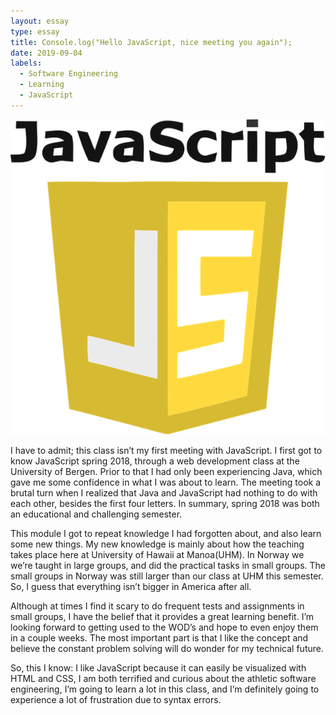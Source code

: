 ```yaml
---
layout: essay
type: essay
title: Console.log("Hello JavaScript, nice meeting you again");
date: 2019-09-04
labels:
  - Software Engineering
  - Learning
  - JavaScript
---
```


<img class="ui tiny left floated image" src="../images/js.png">

I have to admit; this class isn’t my first meeting with JavaScript. I first got to know JavaScript spring 2018, through a web development class at the University of Bergen. Prior to that I had only been experiencing Java, which gave me some confidence in what I was about to learn. The meeting took a brutal turn when I realized that Java and JavaScript had nothing to do with each other, besides the first four letters. In summary, spring 2018 was both an educational and challenging semester. 

This module I got to repeat knowledge I had forgotten about, and also learn some new things. My new knowledge is mainly about how the teaching takes place here at University of Hawaii at Manoa(UHM). In Norway we we’re taught in large groups, and did the practical tasks in small groups. The small groups in Norway was still larger than our class at UHM this semester. So, I guess that everything isn’t bigger in America after all.

Although at times I find it scary to do frequent tests and assignments in small groups, I have the belief that it provides a great learning benefit. I’m looking forward to getting used to the WOD’s and hope to even enjoy them in a couple weeks. The most important part is that I like the concept and believe the constant problem solving will do wonder for my technical future. 

So, this I know: I like JavaScript because it can easily be visualized with HTML and CSS, I am both terrified and curious about the athletic software engineering, I’m going to learn a lot in this class, and I’m definitely going to experience a lot of frustration due to syntax errors. 


